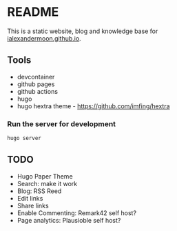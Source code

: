 # README

This is a static website, blog and knowledge base for [ialexandermoon.github.io](https://ialexandermoon.github.io).

## Tools
* devcontainer
* github pages
* github actions 
* hugo
* hugo hextra theme - https://github.com/imfing/hextra

###  Run the server for development
```sh
hugo server
```

## TODO
* Hugo Paper Theme
* Search: make it work
* Blog: RSS Reed
* Edit links
* Share links 
* Enable Commenting: Remark42 self host?
* Page analytics: Plausioble self host?
